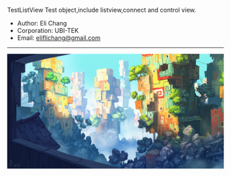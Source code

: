 TestListView
Test object,include listview,connect and control view.<br>
* Author: Eli Chang<br>
* Corporation: UBI-TEK<br>
* Email: eliflichang@gmail.com<br>
***
![](https://github.com/BoboHezi/TestListView/raw/master/app/src/main/res/drawable/banner.png)<br>
